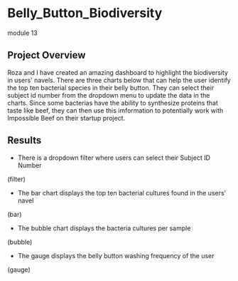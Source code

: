 # Belly_Button_Biodiversity
module 13

## Project Overview
Roza and I have created an amazing dashboard to highlight the biodiversity in users' navels. There are three charts below that can help the user identify the top ten bacterial species in their belly button. They can select their  subject id number from the dropdown menu to update the data in the charts. Since some bacterias have the ability to synthesize proteins that taste like beef, they can then use this imformation to potentially work with Impossible Beef on their startup project.

## Results

* There is a dropdown filter where users can select their Subject ID Number

(filter)



* The bar chart displays the top ten bacterial cultures found in the users' navel

(bar)




* The bubble chart displays the bacteria cultures per sample

(bubble)



* The gauge displays the belly button washing frequency of the user

(gauge)






